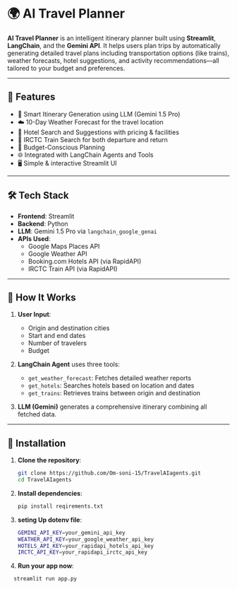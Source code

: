 # 🌍 AI Travel Planner

**AI Travel Planner** is an intelligent itinerary planner built using **Streamlit**, **LangChain**, and the **Gemini API**. It helps users plan trips by automatically generating detailed travel plans including transportation options (like trains), weather forecasts, hotel suggestions, and activity recommendations—all tailored to your budget and preferences.

---

## 🚀 Features

- 📅 Smart Itinerary Generation using LLM (Gemini 1.5 Pro)
- ☁️ 10-Day Weather Forecast for the travel location
- 🏨 Hotel Search and Suggestions with pricing & facilities
- 🚆 IRCTC Train Search for both departure and return
- 🎯 Budget-Conscious Planning
- 🌐 Integrated with LangChain Agents and Tools
- 🖥️ Simple & interactive Streamlit UI

---

## 🛠️ Tech Stack

- **Frontend**: Streamlit
- **Backend**: Python
- **LLM**: Gemini 1.5 Pro via `langchain_google_genai`
- **APIs Used**:
  - Google Maps Places API
  - Google Weather API
  - Booking.com Hotels API (via RapidAPI)
  - IRCTC Train API (via RapidAPI)

---

## 🧠 How It Works

1. **User Input**:
   - Origin and destination cities
   - Start and end dates
   - Number of travelers
   - Budget

2. **LangChain Agent** uses three tools:
   - `get_weather_forecast`: Fetches detailed weather reports
   - `get_hotels`: Searches hotels based on location and dates
   - `get_trains`: Retrieves trains between origin and destination

3. **LLM (Gemini)** generates a comprehensive itinerary combining all fetched data.

---

## 🔧 Installation

1. **Clone the repository**:
   ```bash
   git clone https://github.com/Om-soni-15/TravelAIagents.git
   cd TravelAIagents

2. **Install dependencies**:
   ``` bash
   pip install reqirements.txt

3. **seting Up dotenv file**:
    ```bash
    GEMINI_API_KEY=your_gemini_api_key  
    WEATHER_API_KEY=your_google_weather_api_key  
    HOTELS_API_KEY=your_rapidapi_hotels_api_key  
    IRCTC_API_KEY=your_rapidapi_irctc_api_key

4. **Run your app now**:
  ```bash
    streamlit run app.py
